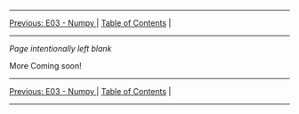 <!-- Navigation -->

---

[Previous: E03 - Numpy ](./E03-Numpy.md) | [Table of Contents](./00-Table-of-Contents.md) | 

---
<!-- End Navigation -->
*Page intentionally left blank*

More Coming soon!

<!--
Generate Plots
Solve Equations
Data Analysis
Data Regression
Regression Statistics
Optimization
Tank Overflow
Dynamic Simulation
Other Tutorials--> <!--Maybe just do everything together-->

<!-- Navigation -->

---

[Previous: E03 - Numpy ](./E03-Numpy.md) | [Table of Contents](./00-Table-of-Contents.md) | 

---
<!-- End Navigation -->

